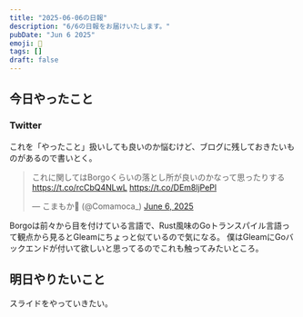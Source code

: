 ```yaml
---
title: "2025-06-06の日報"
description: "6/6の日報をお届けいたします。"
pubDate: "Jun 6 2025"
emoji: 🦊
tags: []
draft: false
---
```


## 今日やったこと

### Twitter

これを「やったこと」扱いしても良いのか悩むけど、ブログに残しておきたいものがあるので書いとく。

<blockquote class="twitter-tweet"><p lang="ja" dir="ltr">これに関してはBorgoくらいの落とし所が良いのかなって思ったりする<a href="https://t.co/rcCbQ4NLwL">https://t.co/rcCbQ4NLwL</a> <a href="https://t.co/DEm8ljPePl">https://t.co/DEm8ljPePl</a></p>&mdash; こまもか🦊 (@Comamoca_) <a href="https://twitter.com/Comamoca_/status/1930876692719112538?ref_src=twsrc%5Etfw">June 6, 2025</a></blockquote> <script async src="https://platform.twitter.com/widgets.js" charset="utf-8"></script>

Borgoは前々から目を付けている言語で、Rust風味のGoトランスパイル言語って観点から見るとGleamにちょっと似ているので気になる。
僕はGleamにGoバックエンドが付いて欲しいと思ってるのでこれも触ってみたいところ。

## 明日やりたいこと

スライドをやっていきたい。
